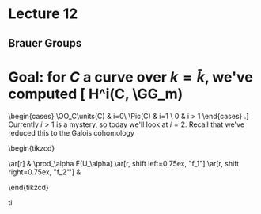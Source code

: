 # Lecture 12

## Brauer Groups

Goal: for $C$ a curve over $k=\bar k$, we've computed
\[ 
H^i(C, \GG_m) 
= 
\begin{cases}
\OO_C\units(C) & i=0\\
\Pic(C) & i=1 \\
0 & i > 1
\end{cases}
.\]
Currently $i>1$ is a mystery, so today we'll look at $i=2$.
Recall that we've reduced this to the Galois cohomology

\begin{tikzcd}
 
  \ar[r] 
& 
\prod_\alpha F(U_\alpha) 
  \ar[r, shift left=0.75ex, "f_1"] 
  \ar[r, shift right=0.75ex, "f_2"'] 
& 

\end{tikzcd}

ti
